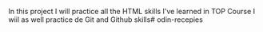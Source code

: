 In this project I will practice all the HTML skills I've learned in TOP Course
I wiil as well practice de Git and Github skills# odin-recepies
